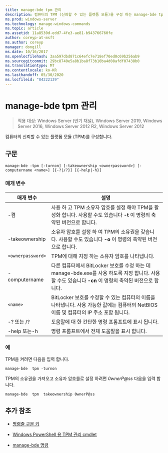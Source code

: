 ```yaml
---
title: manage-bde tpm 관리
description: 컴퓨터의 TPM (신뢰할 수 있는 플랫폼 모듈)을 구성 하는 manage-bde tpm 명령에 대 한 참조 항목입니다.
ms.prod: windows-server
ms.technology: manage-windows-commands
ms.topic: article
ms.assetid: 11a8530d-edd7-4fe3-ae81-b943766760fe
author: coreyp-at-msft
ms.author: coreyp
manager: dongill
ms.date: 10/16/2017
ms.openlocfilehash: 3aa597dbd871c64efc7e718ef70ed0c69b256ab9
ms.sourcegitcommit: 29bc8740e5a8b1ba8f73b10ba4d08afdf07438b0
ms.translationtype: MT
ms.contentlocale: ko-KR
ms.lasthandoff: 05/30/2020
ms.locfileid: "84222139"
---
```

# <a name="manage-bde-tpm"></a>manage-bde tpm 관리

> 적용 대상: Windows Server (반기 채널), Windows Server 2019, Windows Server 2016, Windows Server 2012 R2, Windows Server 2012

컴퓨터의 신뢰할 수 있는 플랫폼 모듈 (TPM)를 구성합니다.

## <a name="syntax"></a>구문

```
manage-bde -tpm [-turnon] [-takeownership <ownerpassword>] [-computername <name>] [{-?|/?}] [{-help|-h}]
```

### <a name="parameters"></a>매개 변수

| 매개 변수 | 설명 |
| --------- | ----------- |
| -켬 | 사용 하 고 TPM 소유자 암호를 설정 해야 TPM을 활성화 합니다. 사용할 수도 있습니다 **-t** 이 명령의 축약된 버전으로 합니다. |
| -takeownership | 소유자 암호를 설정 하 여 TPM의 소유권을 갖습니다. 사용할 수도 있습니다 **-o** 이 명령의 축약된 버전으로 합니다. |
| `<ownerpassword>` | TPM에 대해 지정 하는 소유자 암호를 나타냅니다. |
| -computername | 다른 컴퓨터에서 BitLocker 보호를 수정 하는 데 manage-bde.exe를 사용 하도록 지정 합니다. 사용할 수도 있습니다 **-cn** 이 명령의 축약된 버전으로 합니다. |
| `<name>` | BitLocker 보호를 수정할 수 있는 컴퓨터의 이름을 나타냅니다. 사용 가능한 값에는 컴퓨터의 NetBIOS 이름 및 컴퓨터의 IP 주소 포함 됩니다. |
| -? 또는 /? | 도움말에 대 한 간단한 명령 프롬프트에 표시 됩니다. |
| -help 또는-h | 명령 프롬프트에서 전체 도움말을 표시 합니다. |

### <a name="examples"></a>예

TPM을 켜려면 다음을 입력 합니다.

```
manage-bde  tpm -turnon
```

TPM의 소유권을 가져오고 소유자 암호를로 설정 하려면 *0wnerP@ss* 다음을 입력 합니다.

```
manage-bde  tpm  takeownership 0wnerP@ss
```

## <a name="additional-references"></a>추가 참조

- [명령줄 구문 키](command-line-syntax-key.md)

- [Windows PowerShell 용 TPM 관리 cmdlet](https://docs.microsoft.com/powershell/module/trustedplatformmodule/)

- [manage-bde 명령](manage-bde.md)
